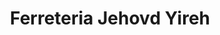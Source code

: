 ---
title: "Ferreteria Jehovd Yireh"
url: /villa-altagracia/ferreteria-jehovd-yireh/
shop: Eisenwaren
---